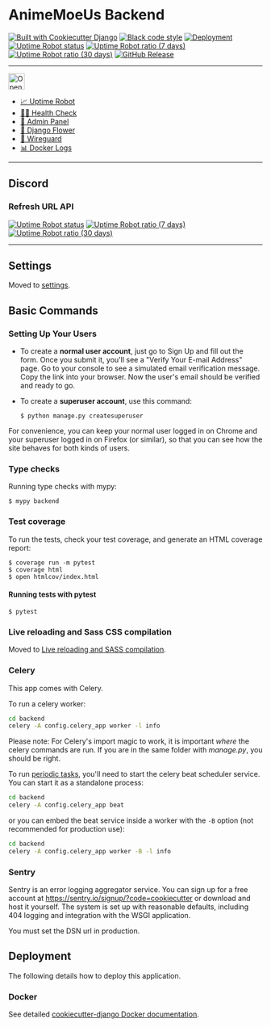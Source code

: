 # AnimeMoeUs Backend

[![Built with Cookiecutter Django](https://img.shields.io/badge/built%20with-Cookiecutter%20Django-ff69b4.svg?logo=cookiecutter)](https://github.com/cookiecutter/cookiecutter-django/)
[![Black code style](https://img.shields.io/badge/code%20style-black-000000.svg)](https://github.com/ambv/black)
[![Deployment](https://github.com/animemoeus/backend/actions/workflows/deployment.yml/badge.svg)](https://github.com/animemoeus/backend/actions/workflows/deployment.yml)
[![Uptime Robot status](https://img.shields.io/uptimerobot/status/m788586431-1256ae08e9b37721503fdef8)](https://stats.uptimerobot.com/GKy6liBGw7/788586431)
[![Uptime Robot ratio (7 days)](https://img.shields.io/uptimerobot/ratio/7/m788586431-1256ae08e9b37721503fdef8)](https://stats.uptimerobot.com/GKy6liBGw7/788586431)
[![Uptime Robot ratio (30 days)](https://img.shields.io/uptimerobot/ratio/m788586431-1256ae08e9b37721503fdef8)](https://stats.uptimerobot.com/GKy6liBGw7/788586431)
[![GitHub Release](https://img.shields.io/github/v/release/animemoeus/backend)](https://github.com/animemoeus/backend/releases)

---

<a href="https://idx.google.com/import?url=https%3A%2F%2Fgithub.com%2Fanimemoeus%2Fbackend">
  <picture>
    <source
      media="(prefers-color-scheme: dark)"
      srcset="https://cdn.idx.dev/btn/open_dark_32.svg">
    <source
      media="(prefers-color-scheme: light)"
      srcset="https://cdn.idx.dev/btn/open_light_32.svg">
    <img
      height="32"
      alt="Open in IDX"
      src="https://cdn.idx.dev/btn/open_purple_32.svg">
  </picture>
</a>

- [📈 Uptime Robot](https://stats.uptimerobot.com/GKy6liBGw7)
- [🧑‍⚕️ Health Check](https://api.animemoe.us/health-check/)
- [👀 Admin Panel](https://api.animemoe.us/admin/)
- [🌸 Django Flower](https://flower.animemoe.us/)
- [🐉 Wireguard](https://wireguard.animemoe.us/)
- [📊 Docker Logs](https://dozzle.animemoe.us/)

---

## Discord

### Refresh URL API

[![Uptime Robot status](https://img.shields.io/uptimerobot/status/m797080158-bcfd7f8a26110828783eff90)](https://stats.uptimerobot.com/GKy6liBGw7/797080158) [![Uptime Robot ratio (7 days)](https://img.shields.io/uptimerobot/ratio/7/m797080158-bcfd7f8a26110828783eff90)](https://stats.uptimerobot.com/GKy6liBGw7/797080158) [![Uptime Robot ratio (30 days)](https://img.shields.io/uptimerobot/ratio/m797080158-bcfd7f8a26110828783eff90)](https://stats.uptimerobot.com/GKy6liBGw7/797080158)

---

## Settings

Moved to [settings](http://cookiecutter-django.readthedocs.io/en/latest/settings.html).

## Basic Commands

### Setting Up Your Users

- To create a **normal user account**, just go to Sign Up and fill out the form. Once you submit it, you'll see a "Verify Your E-mail Address" page. Go to your console to see a simulated email verification message. Copy the link into your browser. Now the user's email should be verified and ready to go.

- To create a **superuser account**, use this command:

      $ python manage.py createsuperuser

For convenience, you can keep your normal user logged in on Chrome and your superuser logged in on Firefox (or similar), so that you can see how the site behaves for both kinds of users.

### Type checks

Running type checks with mypy:

    $ mypy backend

### Test coverage

To run the tests, check your test coverage, and generate an HTML coverage report:

    $ coverage run -m pytest
    $ coverage html
    $ open htmlcov/index.html

#### Running tests with pytest

    $ pytest

### Live reloading and Sass CSS compilation

Moved to [Live reloading and SASS compilation](https://cookiecutter-django.readthedocs.io/en/latest/developing-locally.html#sass-compilation-live-reloading).

### Celery

This app comes with Celery.

To run a celery worker:

```bash
cd backend
celery -A config.celery_app worker -l info
```

Please note: For Celery's import magic to work, it is important _where_ the celery commands are run. If you are in the same folder with _manage.py_, you should be right.

To run [periodic tasks](https://docs.celeryq.dev/en/stable/userguide/periodic-tasks.html), you'll need to start the celery beat scheduler service. You can start it as a standalone process:

```bash
cd backend
celery -A config.celery_app beat
```

or you can embed the beat service inside a worker with the `-B` option (not recommended for production use):

```bash
cd backend
celery -A config.celery_app worker -B -l info
```

### Sentry

Sentry is an error logging aggregator service. You can sign up for a free account at <https://sentry.io/signup/?code=cookiecutter> or download and host it yourself.
The system is set up with reasonable defaults, including 404 logging and integration with the WSGI application.

You must set the DSN url in production.

## Deployment

The following details how to deploy this application.

### Docker

See detailed [cookiecutter-django Docker documentation](http://cookiecutter-django.readthedocs.io/en/latest/deployment-with-docker.html).
